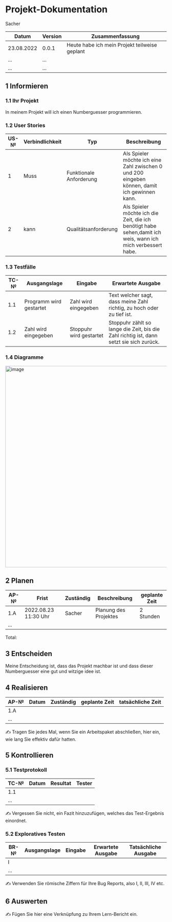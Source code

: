 # Projekt-Dokumentation

Sacher

| Datum | Version | Zusammenfassung                                              |
| ----- | ------- | ------------------------------------------------------------ |
|    23.08.2022   | 0.0.1   | Heute habe ich mein Projekt teilweise geplant |
| ...      | ...     |                                                              |
|   ...    |  ... |                                                              |

## 1 Informieren

### 1.1 Ihr Projekt

In meinem Projekt will ich einen Numberguesser programmieren.

### 1.2 User Stories

| US-№ | Verbindlichkeit | Typ  | Beschreibung                       |
| ---- | --------------- | ---- | ---------------------------------- |
| 1    |    Muss             |    Funktionale Anforderung  | Als Spieler möchte ich eine Zahl zwischen 0 und 200 eingeben können, damit ich gewinnen kann.|
| 2 |       kann         |    Qualitätsanforderung  |   Als Spieler möchte ich die Zeit, die ich benötigt habe sehen,damit ich weis, wann ich mich verbessert habe.|



### 1.3 Testfälle

| TC-№ | Ausgangslage | Eingabe | Erwartete Ausgabe |
| ---- | ------------ | ------- | ----------------- |
| 1.1  |      Programm wird gestartet      | Zahl wird eingegeben         |  Text welcher sagt, dass meine Zahl richtig, zu hoch oder zu tief ist. |
| 1.2  |      Zahl wird eingegeben         | Stoppuhr wird gestartet    |        Stoppuhr zählt so lange die Zeit, bis die Zahl richtig ist, dann setzt sie sich zurück.       |



### 1.4 Diagramme

<img width="629" alt="image" src="https://user-images.githubusercontent.com/110891559/186109925-6686c3bb-1996-4fef-be36-e315830bf7e4.png">


## 2 Planen

| AP-№ | Frist | Zuständig | Beschreibung | geplante Zeit |
| ---- | ----- | --------- | ------------ | ------------- |
| 1.A  | 2022.08.23 11:30 Uhr      |   Sacher  | Planung des Projektes             |   2 Stunden|
| ...  |       |           |              |               |

Total: 



## 3 Entscheiden

Meine Entscheidung ist, dass das Projekt machbar ist und dass dieser Numberguesser eine gut und witzige idee ist. 

## 4 Realisieren

| AP-№ | Datum | Zuständig | geplante Zeit | tatsächliche Zeit |
| ---- | ----- | --------- | ------------- | ----------------- |
| 1.A  |       |           |               |                   |
| ...  |       |           |               |                   |

✍️ Tragen Sie jedes Mal, wenn Sie ein Arbeitspaket abschließen, hier ein, wie lang Sie effektiv dafür hatten.

## 5 Kontrollieren

### 5.1 Testprotokoll

| TC-№ | Datum | Resultat | Tester |
| ---- | ----- | -------- | ------ |
| 1.1  |       |          |        |
| ...  |       |          |        |

✍️ Vergessen Sie nicht, ein Fazit hinzuzufügen, welches das Test-Ergebnis einordnet.

### 5.2 Exploratives Testen

| BR-№ | Ausgangslage | Eingabe | Erwartete Ausgabe | Tatsächliche Ausgabe |
| ---- | ------------ | ------- | ----------------- | -------------------- |
| I    |              |         |                   |                      |
| ...  |              |         |                   |                      |

✍️ Verwenden Sie römische Ziffern für Ihre Bug Reports, also I, II, III, IV etc.

## 6 Auswerten

✍️ Fügen Sie hier eine Verknüpfung zu Ihrem Lern-Bericht ein.

